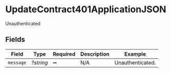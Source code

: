 # UpdateContract401ApplicationJSON

Unauthenticated


## Fields

| Field              | Type               | Required           | Description        | Example            |
| ------------------ | ------------------ | ------------------ | ------------------ | ------------------ |
| `message`          | *?string*          | :heavy_minus_sign: | N/A                | Unauthenticated.   |